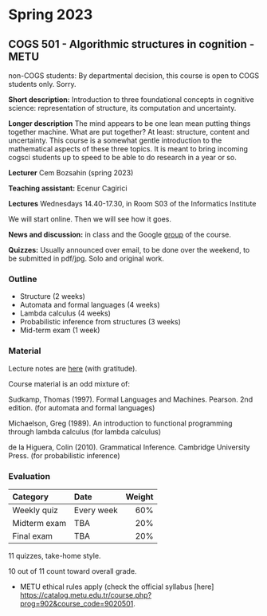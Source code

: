 # Spring 2023

COGS 501 - Algorithmic structures in cognition - METU 
-------------------------------------------------------

non-COGS students: By departmental decision, this course is open to COGS students only. Sorry.

**Short description:** Introduction to three foundational concepts in cognitive science: representation of structure, its computation and uncertainty.

**Longer description** The mind appears to be one lean mean putting things together machine. What are put together? At least: structure, content
and uncertainty. This course is a somewhat gentle introduction to the mathematical aspects of these three topics. It is meant to bring incoming cogsci students up to speed
to be able to do research in a year or so.

**Lecturer** Cem Bozsahin (spring 2023)

**Teaching assistant:** Ecenur Cagirici

**Lectures** Wednesdays 14.40-17.30, in Room S03 of the Informatics Institute

We will start online. Then we will see how it goes.


**News and discussion:** in class and the Google
[group](https://groups.google.com/forum/#!forum/metu-cogs-501-algorithmic-structures-in-cognition)
of the course. 

**Quizzes:** Usually announced over email, to be done over the weekend, to be submitted in pdf/jpg. Solo and original work.

### Outline

- Structure (2 weeks)
- Automata and formal languages (4 weeks)
- Lambda calculus (4 weeks)
- Probabilistic inference from structures (3 weeks)
- Mid-term exam (1 week)


### Material

Lecture notes are <a href="https://github.com/umutozge/cogs501">here</a> (with gratitude). 

Course material is an odd mixture of:

Sudkamp, Thomas (1997). Formal Languages and Machines. Pearson. 2nd edition. (for automata and formal languages)

Michaelson, Greg (1989). An introduction to functional programming through lambda calculus (for lambda calculus)

de la Higuera, Colin (2010). Grammatical Inference. Cambridge University Press. (for probabilistic inference)


### Evaluation

|Category| Date | Weight |
:---|:---|---:
Weekly quiz | Every week | 60% 
Midterm exam  | TBA | 20%
Final exam | TBA | 20%

11 quizzes, take-home style.

10 out of 11 count toward overall grade.


- METU ethical rules apply (check the official syllabus
  [here] https://catalog.metu.edu.tr/course.php?prog=902&course_code=9020501.
